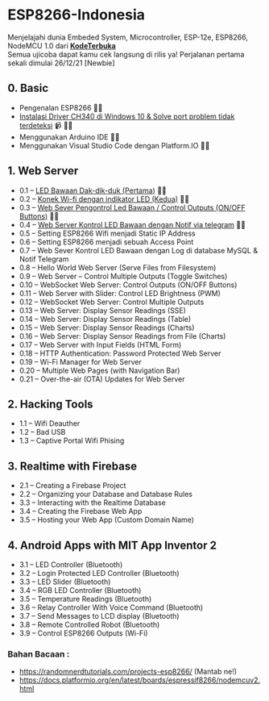 # ESP8266-Indonesia

Menjelajahi dunia Embeded System, Microcontroller, ESP-12e, ESP8266, NodeMCU 1.0 dari [**KodeTerbuka**](https://www.youtube.com/channel/UCCpWFUmq5cyXxXR-XYwO49As?sub_confirmation=1)  
Semua ujicoba dapat kamu cek langsung di rilis ya! Perjalanan pertama sekali dimulai 26/12/21 [Newbie]

## 0. Basic
- Pengenalan ESP8266 🏴‍☠️
- [Instalasi Driver CH340 di Windows 10 & Solve port problem tidak terdeteksi](https://www.youtube.com/watch?v=JKciV2dq6Zw) 📹 🏴‍☠️ 
- Menggunakan Arduino IDE 🏴‍☠️
- Menggunakan Visual Studio Code dengan Platform.IO 🏴‍☠️

## 1. Web Server  
- 0.1 – [LED Bawaan Dak-dik-duk (Pertama)](https://github.com/irfnrdh/ESP8266-Indonesia/releases/tag/0.3) 🏴‍☠️
- 0.2 – [Konek Wi-fi dengan indikator LED (Kedua)](https://github.com/irfnrdh/ESP8266-Indonesia/releases/tag/0.4) 🏴‍☠️
- 0.3 – [Web Sever Pengontrol Led Bawaan / Control Outputs (ON/OFF Buttons)](https://github.com/irfnrdh/ESP8266-Indonesia/releases/tag/0.1) 🏴‍☠️
- 0.4 – [Web Server Kontrol LED Bawaan dengan Notif via telegram](https://github.com/irfnrdh/ESP8266-Indonesia/releases/tag/0.2) 🏴‍☠️
- 0.5 – Setting ESP8266 Wifi menjadi Static IP Address
- 0.6 – Setting ESP8266 menjadi sebuah Access Point
- 0.7 – Web Sever Kontrol LED Bawaan dengan Log di database MySQL & Notif Telegram  
- 0.8 – Hello World Web Server (Serve Files from Filesystem)     
- 0.9 – Web Server – Control Multiple Outputs (Toggle Switches)  
- 0.10 – WebSocket Web Server: Control Outputs (ON/OFF Buttons)  
- 0.11 – Web Server with Slider: Control LED Brightness (PWM)  
- 0.12 – WebSocket Web Server: Control Multiple Outputs  
- 0.13 – Web Server: Display Sensor Readings (SSE)  
- 0.14 – Web Server: Display Sensor Readings (Table)  
- 0.15 – Web Server: Display Sensor Readings (Charts)  
- 0.16 – Web Server: Display Sensor Readings from File (Charts)  
- 0.17 – Web Server with Input Fields (HTML Form)  
- 0.18 – HTTP Authentication: Password Protected Web Server  
- 0.19 – Wi-Fi Manager for Web Server  
- 0.20 – Multiple Web Pages (with Navigation Bar)  
- 0.21 – Over-the-air (OTA) Updates for Web Server  

## 2. Hacking Tools
- 1.1 – Wifi Deauther
- 1.2 – Bad USB
- 1.3 – Captive Portal Wifi Phising

## 3. Realtime with Firebase
- 2.1 – Creating a Firebase Project
- 2.2 – Organizing your Database and Database Rules
- 3.3 – Interacting with the Realtime Database
- 3.4 – Creating the Firebase Web App
- 3.5 – Hosting your Web App (Custom Domain Name)

## 4. Android Apps with MIT App Inventor 2
- 3.1 – LED Controller (Bluetooth)
- 3.2 – Login Protected LED Controller (Bluetooth)
- 3.3 – LED Slider (Bluetooth)
- 3.4 – RGB LED Controller (Bluetooth)
- 3.5 – Temperature Readings (Bluetooth)
- 3.6 – Relay Controller With Voice Command (Bluetooth)
- 3.7 – Send Messages to LCD display (Bluetooth)
- 3.8 – Remote Controlled Robot (Bluetooth)
- 3.9 – Control ESP8266 Outputs (Wi-Fi)


### Bahan Bacaan :
- https://randomnerdtutorials.com/projects-esp8266/ (Mantab ne!)
- https://docs.platformio.org/en/latest/boards/espressif8266/nodemcuv2.html
